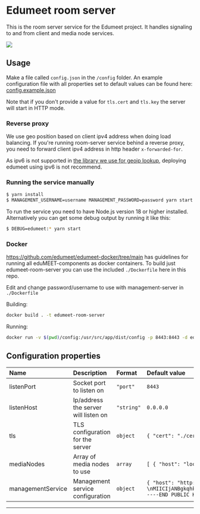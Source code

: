 # Edumeet room server

This is the room server service for the Edumeet project.
It handles signaling to and from client and media node services.

![](img/edumeet-room-server.drawio.png)

## Usage

Make a file called `config.json` in the `/config` folder. An example configuration file with all properties set to default values can be found here:
[config.example.json](config/config.example.json)

Note that if you don't provide a value for `tls.cert` and `tls.key` the server will start in HTTP mode.

### Reverse proxy
We use geo position based on client ipv4 address when doing load balancing.
If you're running room-server service behind a reverse proxy, you need to forward client ipv4 address in http header `x-forwarded-for`.

As ipv6 is not supported in [the library we use for geoip lookup](https://github.com/geoip-lite/node-geoip), deploying edumeet using ipv6 is not recommend.

### Running the service manually

```bash
$ yarn install
$ MANAGEMENT_USERNAME=username MANAGEMENT_PASSWORD=password yarn start
```

To run the service you need to have Node.js version 18 or higher installed. Alternatively you can get some debug output by running it like this:

```bash
$ DEBUG=edumeet:* yarn start
```

### Docker
https://github.com/edumeet/edumeet-docker/tree/main has guidelines for running all eduMEET-components as docker containers.
To build just edumeet-room-server you can use the included `./Dockerfile` here in this repo.

Edit and change password/username to use with management-server in `./Dockerfile` 

Building: 
```bash 
docker build . -t edumeet-room-server
```

Running: 
```bash 
docker run -v $(pwd)/config:/usr/src/app/dist/config -p 8443:8443 -d edumeet-room-server
```
## Configuration properties

| Name | Description | Format | Default value |
| :--- | :---------- | :----- | :------------ |
| listenPort | Socket port to listen on | `"port"` | ``8443`` |
| listenHost | Ip/address the server will listen on | `"string"` | ``0.0.0.0``
| tls | TLS configuration for the server | `object` | ``{ "cert": "./certs edumeet-demo-cert.pem", "key": "./certs/edumeet-demo-key.pem"}`` |
| mediaNodes | Array of media nodes to use | `array` | ``[ { "host": "localhost", "port": 3000, "secret": "secret-shared-with-media-node", "latitude": 63.430481, "longitude": 10.394964 } ]`` |
| managementService | Management service configuration | `object` | ``{	"host": "http://localhost:3030", "jwtPublicKeys": [	"-----BEGIN PUBLIC KEY-----\nMIICIjANBgkqhkiG9w0BAQEFAAOCAg8AMIICCgKCAgEAwO5DNSj3KSWpC4yFw0pP\nY6cmJPb3H6HzmbehugHMl+l0UFAr+eNeGKgXiKPFEGqWTMJg8mK72FNCLP+u/uBn\n8LhYOghIFUsiO9HZwEUH9rtN2L1nXOYKY/dckEVECMxjVnwsEilp+nV9AKncns7k\n37ERT+AhgmKYsIbZx8HL2KIsLEZhnZahTY2Iyw149hBzNFTwSKW9QssbPAL0RRl4\nydUHNnhMP21ElsQ0McQQae6C0bCejNMpiDFc0MqjzcnI4o0zH/nTIR68dNXTmZBa\nsoqvTsly3T9f3IkoDAd+NiYir4/4u43PlIrDB6RwMjsgjCKOrlLJoZFgcc2xORO5\nJTk8NKXg4AgTezs62izUz/kR90H/TXL87oiBQqIQ0XpDsiy5IPwkcUllv8f/q4oZ\n9wrV7/zdKTiHGI6OaIeNNYH726jTcUAadOzWuiyLAj99ki0ZZimUYwSPbZJ4NbHD\nFMVO/gAkTvuk0PZW1vsrqXdyFkuYk/2lUufrTYyOCDpyHE6GQuraC9qawsF/pL85\njolO9ea5zbVdBLAIThUDMvxp3c8sYuZfsapryiWqpcFokLJ/it6f/M9JFnL5WR0E\nY554QO73Qet5e/xXdTmqbFcqUcL1xQLHlPZsKjocEcPM7rXBLeUGxk7/OUPPgSaE\nM/ijCSi/4aqDk2lPSdzG1RsCAwEAAQ==\n-----END PUBLIC KEY-----\n" ] }`` |
---
